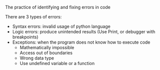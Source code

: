 The practice of identifying and fixing errors in code

There are 3 types of errors:
- Syntax errors: invalid usage of python language
- Logic errors: produce unintended results (Use Print, or debugger with breakpoints) 
- Exceptions: when the program does not know how to execute code
	- Mathematically impossible 
	- Access out of boundaries
	- Wrong data type
	- Use undefined variable or a function
